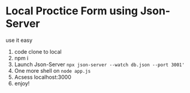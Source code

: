 # Local Proctice Form using Json-Server

use it easy

1. code clone to local
2. npm i 
3. Launch Json-Server `npx json-server --watch db.json --port 3001'`
4. One more shell on `node app.js`
5. Acsess localhost:3000
6. enjoy!


